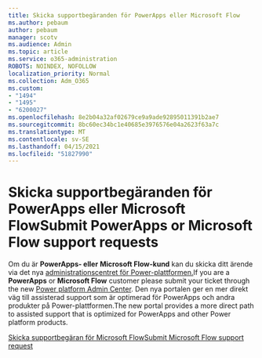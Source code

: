 ```yaml
---
title: Skicka supportbegäranden för PowerApps eller Microsoft Flow
ms.author: pebaum
author: pebaum
manager: scotv
ms.audience: Admin
ms.topic: article
ms.service: o365-administration
ROBOTS: NOINDEX, NOFOLLOW
localization_priority: Normal
ms.collection: Adm_O365
ms.custom:
- "1494"
- "1495"
- "6200027"
ms.openlocfilehash: 8e2b04a32af02679ce9a9ade92895011391b2ae7
ms.sourcegitcommit: 8bc60ec34bc1e40685e3976576e04a2623f63a7c
ms.translationtype: MT
ms.contentlocale: sv-SE
ms.lasthandoff: 04/15/2021
ms.locfileid: "51827990"
---
```

# <a name="submit-powerapps-or-microsoft-flow-support-requests"></a><span data-ttu-id="fc312-102">Skicka supportbegäranden för PowerApps eller Microsoft Flow</span><span class="sxs-lookup"><span data-stu-id="fc312-102">Submit PowerApps or Microsoft Flow support requests</span></span>

<span data-ttu-id="fc312-103">Om du är **PowerApps- eller** **Microsoft Flow-kund** kan du skicka ditt ärende via det nya [administrationscentret för Power-plattformen.](https://admin.powerplatform.microsoft.com/support?newTicket&product=15819)</span><span class="sxs-lookup"><span data-stu-id="fc312-103">If you are a **PowerApps** or **Microsoft Flow** customer please submit your ticket through the new [Power platform Admin Center](https://admin.powerplatform.microsoft.com/support?newTicket&product=15819).</span></span> <span data-ttu-id="fc312-104">Den nya portalen ger en mer direkt väg till assisterad support som är optimerad för PowerApps och andra produkter på Power-plattformen.</span><span class="sxs-lookup"><span data-stu-id="fc312-104">The new portal provides a more direct path to assisted support that is optimized for PowerApps and other Power platform products.</span></span>

[<span data-ttu-id="fc312-105">Skicka supportbegäran för Microsoft Flow</span><span class="sxs-lookup"><span data-stu-id="fc312-105">Submit Microsoft Flow support request</span></span>](https://admin.powerplatform.microsoft.com/support?newTicket&product=Flow)
